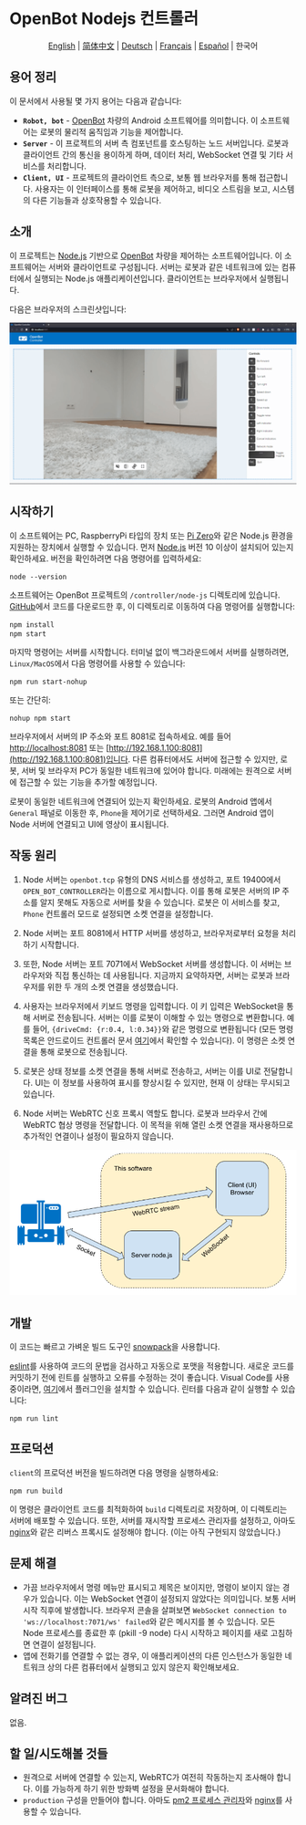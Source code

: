 # OpenBot Nodejs 컨트롤러

<p align="center">
  <a href="README.md">English</a> |
  <a href="README.zh-CN.md">简体中文</a> |
  <a href="README.de-DE.md">Deutsch</a> |
  <a href="README.fr-FR.md">Français</a> |
  <a href="README.es-ES.md">Español</a> |
  <span>한국어</span>
</p>

## 용어 정리

이 문서에서 사용될 몇 가지 용어는 다음과 같습니다:

* **`Robot, bot`** - [OpenBot](https://www.openbot.org/) 차량의 Android 소프트웨어를 의미합니다. 이 소프트웨어는 로봇의 물리적 움직임과 기능을 제어합니다.
* **`Server`** - 이 프로젝트의 서버 측 컴포넌트를 호스팅하는 노드 서버입니다. 로봇과 클라이언트 간의 통신을 용이하게 하며, 데이터 처리, WebSocket 연결 및 기타 서비스를 처리합니다.
* **`Client, UI`** - 프로젝트의 클라이언트 측으로, 보통 웹 브라우저를 통해 접근합니다. 사용자는 이 인터페이스를 통해 로봇을 제어하고, 비디오 스트림을 보고, 시스템의 다른 기능들과 상호작용할 수 있습니다.

## 소개

이 프로젝트는 [Node.js](https://nodejs.org/) 기반으로 [OpenBot](https://www.openbot.org/) 차량을 제어하는 소프트웨어입니다. 이 소프트웨어는 서버와 클라이언트로 구성됩니다. 서버는 로봇과 같은 네트워크에 있는 컴퓨터에서 실행되는 Node.js 애플리케이션입니다. 클라이언트는 브라우저에서 실행됩니다.

다음은 브라우저의 스크린샷입니다:

![스크린샷](images/Screenshot.png "image_tooltip")

## 시작하기

이 소프트웨어는 PC, RaspberryPi 타입의 장치 또는 [Pi Zero](https://www.raspberrypi.com/products/raspberry-pi-zero/)와 같은 Node.js 환경을 지원하는 장치에서 실행할 수 있습니다. 먼저 [Node.js](https://nodejs.org/) 버전 10 이상이 설치되어 있는지 확인하세요. 버전을 확인하려면 다음 명령어를 입력하세요:

    node --version

소프트웨어는 OpenBot 프로젝트의 ```/controller/node-js``` 디렉토리에 있습니다. [GitHub](https://github.com/isl-org/OpenBot)에서 코드를 다운로드한 후, 이 디렉토리로 이동하여 다음 명령어를 실행합니다:

    npm install
    npm start

마지막 명령어는 서버를 시작합니다. 터미널 없이 백그라운드에서 서버를 실행하려면, ```Linux/MacOS```에서 다음 명령어를 사용할 수 있습니다:

    npm run start-nohup

또는 간단히:

    nohup npm start

브라우저에서 서버의 IP 주소와 포트 8081로 접속하세요. 예를 들어 [http://localhost:8081](http://localhost:8081) 또는 [http://192.168.1.100:8081](http://192.168.1.100:8081)입니다. 다른 컴퓨터에서도 서버에 접근할 수 있지만, 로봇, 서버 및 브라우저 PC가 동일한 네트워크에 있어야 합니다. 미래에는 원격으로 서버에 접근할 수 있는 기능을 추가할 예정입니다.

로봇이 동일한 네트워크에 연결되어 있는지 확인하세요. 로봇의 Android 앱에서 ```General``` 패널로 이동한 후, ```Phone```을 제어기로 선택하세요. 그러면 Android 앱이 Node 서버에 연결되고 UI에 영상이 표시됩니다.

## 작동 원리

1. Node 서버는 ```openbot.tcp``` 유형의 DNS 서비스를 생성하고, 포트 19400에서 ```OPEN_BOT_CONTROLLER```라는 이름으로 게시합니다. 이를 통해 로봇은 서버의 IP 주소를 알지 못해도 자동으로 서버를 찾을 수 있습니다. 로봇은 이 서비스를 찾고, ```Phone``` 컨트롤러 모드로 설정되면 소켓 연결을 설정합니다.

2. Node 서버는 포트 8081에서 HTTP 서버를 생성하고, 브라우저로부터 요청을 처리하기 시작합니다.

3. 또한, Node 서버는 포트 7071에서 WebSocket 서버를 생성합니다. 이 서버는 브라우저와 직접 통신하는 데 사용됩니다. 지금까지 요약하자면, 서버는 로봇과 브라우저를 위한 두 개의 소켓 연결을 생성했습니다.

4. 사용자는 브라우저에서 키보드 명령을 입력합니다. 이 키 입력은 WebSocket을 통해 서버로 전송됩니다. 서버는 이를 로봇이 이해할 수 있는 명령으로 변환합니다. 예를 들어, ```{driveCmd: {r:0.4, l:0.34}}```와 같은 명령으로 변환됩니다 (모든 명령 목록은 안드로이드 컨트롤러 문서 [여기](https://github.com/isl-org/OpenBot/blob/master/docs/technical/OpenBotController.pdf)에서 확인할 수 있습니다). 이 명령은 소켓 연결을 통해 로봇으로 전송됩니다.

5. 로봇은 상태 정보를 소켓 연결을 통해 서버로 전송하고, 서버는 이를 UI로 전달합니다. UI는 이 정보를 사용하여 표시를 향상시킬 수 있지만, 현재 이 상태는 무시되고 있습니다.

6. Node 서버는 WebRTC 신호 프록시 역할도 합니다. 로봇과 브라우서 간에 WebRTC 협상 명령을 전달합니다. 이 목적을 위해 열린 소켓 연결을 재사용하므로 추가적인 연결이나 설정이 필요하지 않습니다.

![작동 원리](images/HowItWorks.png)

## 개발

이 코드는 빠르고 가벼운 빌드 도구인 [snowpack](https://www.snowpack.dev/)을 사용합니다.

[eslint](https://eslint.org/)를 사용하여 코드의 문법을 검사하고 자동으로 포맷을 적용합니다. 새로운 코드를 커밋하기 전에 린트를 실행하고 오류를 수정하는 것이 좋습니다. Visual Code를 사용 중이라면, [여기](https://marketplace.visualstudio.com/items?itemName=dbaeumer.vscode-eslint)에서 플러그인을 설치할 수 있습니다. 린터를 다음과 같이 실행할 수 있습니다:

    npm run lint

## 프로덕션

```client```의 프로덕션 버전을 빌드하려면 다음 명령을 실행하세요:

    npm run build

이 명령은 클라이언트 코드를 최적화하여 ```build``` 디렉토리로 저장하며, 이 디렉토리는 서버에 배포할 수 있습니다. 또한, 서버를 재시작할 프로세스 관리자를 설정하고, 아마도 [nginx](https://docs.nginx.com/nginx/admin-guide/web-server/reverse-proxy/)와 같은 리버스 프록시도 설정해야 합니다. (이는 아직 구현되지 않았습니다.)

## 문제 해결

* 가끔 브라우저에서 명령 메뉴만 표시되고 제목은 보이지만, 명령이 보이지 않는 경우가 있습니다. 이는 WebSocket 연결이 설정되지 않았다는 의미입니다. 보통 서버 시작 직후에 발생합니다. 브라우저 콘솔을 살펴보면 ```WebSocket connection to 'ws://localhost:7071/ws' failed```와 같은 메시지를 볼 수 있습니다. 모든 Node 프로세스를 종료한 후 (pkill -9 node) 다시 시작하고 페이지를 새로 고침하면 연결이 설정됩니다.
* 앱에 전화기를 연결할 수 없는 경우, 이 애플리케이션의 다른 인스턴스가 동일한 네트워크 상의 다른 컴퓨터에서 실행되고 있지 않은지 확인해보세요.

## 알려진 버그

없음.

## 할 일/시도해볼 것들

* 원격으로 서버에 연결할 수 있는지, WebRTC가 여전히 작동하는지 조사해야 합니다. 이를 가능하게 하기 위한 방화벽 설정을 문서화해야 합니다.
* ```production``` 구성을 만들어야 합니다. 아마도 [pm2 프로세스 관리자](https://www.npmjs.com/package/pm2)와 [nginx](https://docs.nginx.com/nginx/admin-guide/web-server/reverse-proxy/)를 사용할 수 있습니다.
